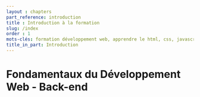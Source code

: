 ```yaml
---
layout : chapters
part_reference: introduction
title : Introduction à la formation
slug: /index
order : 1
mots-clés: formation développement web, apprendre le html, css, javascript, débutant, programmation web, créer un site web.
title_in_part: Introduction
---
```


# Fondamentaux du Développement Web - Back-end
